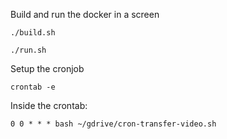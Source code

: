 Build and run the docker in a screen
```commandline
./build.sh

./run.sh
```

Setup the cronjob

```commandline
crontab -e
```

Inside the crontab:
```editorconfig
0 0 * * * bash ~/gdrive/cron-transfer-video.sh
```

